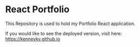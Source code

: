 # React Portfolio

This Repository is used to hold my Portfolio React application. 

If you would like to see the deployed version, visit here: https://kenneyky.github.io
